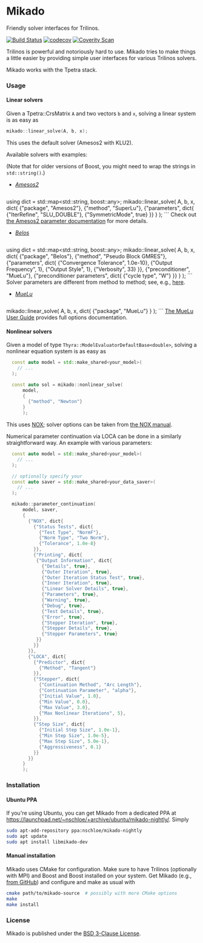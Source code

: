 # Mikado

Friendly solver interfaces for Trilinos.

[![Build Status](https://travis-ci.org/nschloe/mikado.svg?branch=master)](https://travis-ci.org/nschloe/mikado)
[![codecov](https://codecov.io/gh/nschloe/mikado/branch/master/graph/badge.svg)](https://codecov.io/gh/nschloe/mikado)
[![Coverity Scan](https://img.shields.io/coverity/scan/9037.svg?maxAge=2592000)](https://scan.coverity.com/projects/nschloe-mikado)


Trilinos is powerful and notoriously hard to use. Mikado tries to make things
a little easier by providing simple user interfaces for various Trilinos
solvers.

Mikado works with the Tpetra stack.

### Usage

#### Linear solvers

Given a Tpetra::CrsMatrix `A` and two vectors `b` and `x`, solving a
linear system is as easy as
```c++
mikado::linear_solve(A, b, x);
```
This uses the default solver (Amesos2 with KLU2).

Available solvers with examples:

(Note that for older versions of Boost, you might need to wrap the strings in
`std::string()`.)

* [*Amesos2*](https://trilinos.org/packages/amesos2/)
    ```c++
using dict = std::map<std::string, boost::any>;
mikado::linear_solve(
    A, b, x, dict{
      {"package", "Amesos2"},
      {"method", "SuperLu"},
      {"parameters", dict{
        {"IterRefine", "SLU_DOUBLE"},
        {"SymmetricMode", true}
      }}
    }
    );
    ```
    Check out
    [the Amesos2 parameter documentation](https://trilinos.org/docs/dev/packages/amesos2/doc/html/group__amesos2__solver__parameters.html)
    for more details.

* [*Belos*](https://trilinos.org/packages/belos/)
    ```c++
using dict = std::map<std::string, boost::any>;
mikado::linear_solve(
    A, b, x, dict{
      {"package", "Belos"},
      {"method", "Pseudo Block GMRES"},
      {"parameters", dict{
        {"Convergence Tolerance", 1.0e-10},
        {"Output Frequency", 1},
        {"Output Style", 1},
        {"Verbosity", 33}
      }},
      {"preconditioner", "MueLu"},
      {"preconditioner parameters", dict{
        {"cycle type", "W"}
      }}
    }
    );
    ```
    Solver parameters are different from method to method; see, e.g.,
    [here](https://trilinos.org/docs/dev/packages/belos/doc/html/classBelos_1_1PseudoBlockGmresSolMgr.html).

* [*MueLu*](https://trilinos.org/packages/muelu/)
    ```c++
mikado::linear_solve(
    A, b, x, dict{
      {"package", "MueLu"}
      }
    );
    ```
    [The MueLu User Guide](https://trilinos.org/wordpress/wp-content/uploads/2015/05/MueLu_Users_Guide_Trilinos12_0.pdf)
    provides full options documentation.


#### Nonlinear solvers

Given a model of type `Thyra::ModelEvaluatorDefaultBase<double>`, solving a
nonlinear equation system is as easy as
```c++
  const auto model = std::make_shared<your_model>(
    // ...
  );

  const auto sol = mikado::nonlinear_solve(
      model,
      {
        {"method", "Newton"}
      }
      );
```
This uses [NOX](https://trilinos.org/packages/nox-and-loca/); solver options
can be taken from
[the NOX manual](https://trilinos.org/docs/dev/packages/nox/doc/html/parameters.html).

Numerical parameter continuation via LOCA can be done in a similarly
straightforward way. An example with various parameters:
```c++
  const auto model = std::make_shared<your_model>(
    // ...
  );

  // optionally specify your 
  const auto saver = std::make_shared<your_data_saver>(
    // ...
  );

  mikado::parameter_continuation(
      model, saver,
      {
        {"NOX", dict{
          {"Status Tests", dict{
            {"Test Type", "NormF"},
            {"Norm Type", "Two Norm"},
            {"Tolerance", 1.0e-8}
          }},
          {"Printing", dict{
           {"Output Information", dict{
             {"Details", true},
             {"Outer Iteration", true},
             {"Outer Iteration Status Test", true},
             {"Inner Iteration", true},
             {"Linear Solver Details", true},
             {"Parameters", true},
             {"Warning", true},
             {"Debug", true},
             {"Test Details", true},
             {"Error", true},
             {"Stepper Iteration", true},
             {"Stepper Details", true},
             {"Stepper Parameters", true}
           }}
          }}
        }},
        {"LOCA", dict{
          {"Predictor", dict{
            {"Method", "Tangent"}
          }},
          {"Stepper", dict{
            {"Continuation Method", "Arc Length"},
            {"Continuation Parameter", "alpha"},
            {"Initial Value", 1.0},
            {"Min Value", 0.0},
            {"Max Value", 3.0},
            {"Max Nonlinear Iterations", 5},
          }},
          {"Step Size", dict{
            {"Initial Step Size", 1.0e-1},
            {"Min Step Size", 1.0e-5},
            {"Max Step Size", 5.0e-1},
            {"Aggressiveness", 0.1}
          }}
        }}
      }
      );
```

### Installation

#### Ubuntu PPA

If you're using Ubuntu, you can get Mikado from a dedicated PPA at
https://launchpad.net/~nschloe/+archive/ubuntu/mikado-nightly/. Simply
```sh
sudo apt-add-repository ppa:nschloe/mikado-nightly
sudo apt update
sudo apt install libmikado-dev
```

#### Manual installation

Mikado uses CMake for configuration. Make sure to have Trilinos (optionally
with MPI) and Boost and Boost installed on your system. Get Mikado (e.g.,
[from GitHub](https://github.com/nschloe/mikado)) and configure and make as
usual with
```sh
cmake path/to/mikado-source  # possibly with more CMake options
make
make install
```

### License

Mikado is published under the [BSD 3-Clause License](https://opensource.org/licenses/BSD-3-Clause).
